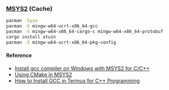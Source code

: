 ### [MSYS2](https://www.msys2.org/) (Cache)

```sh
pacman -Syyu
pacman -S mingw-w64-ucrt-x86_64-gcc
pacman -S mingw-w64-x86_64-cargo-c mingw-w64-x86_64-protobuf
cargo install atuin
pacman -S mingw-w64-ucrt-x86_64-pkg-config
```

#### Reference

- [Install gcc compiler on Windows with MSYS2 for C/C++](https://www.devdungeon.com/content/install-gcc-compiler-windows-msys2-cc)
- [Using CMake in MSYS2](https://www.msys2.org/docs/cmake/)
- [How to Install GCC in Termux for C++ Programming](https://www.samgalope.dev/2024/09/03/how-to-install-gcc-in-termux-for-c-programming/)